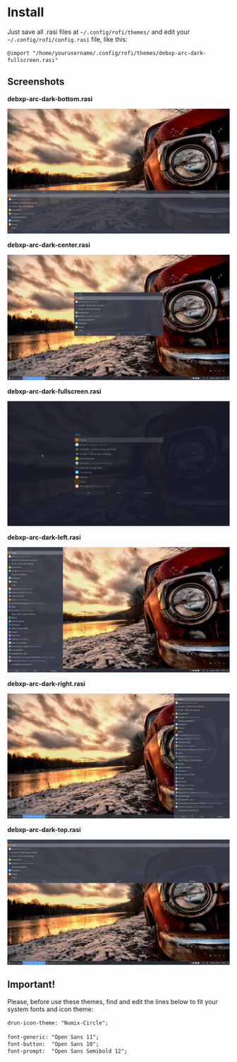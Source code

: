 # Install

Just save all .rasi files at `~/.config/rofi/themes/` and edit your `~/.config/rofi/config.rasi` file, like this:

```
@import "/home/yourusername/.config/rofi/themes/debxp-arc-dark-fullscreen.rasi"
```

## Screenshots

**debxp-arc-dark-bottom.rasi**

![](screenshots/debxp-arc-dark-bottom.png)

**debxp-arc-dark-center.rasi**

![](screenshots/debxp-arc-dark-center.png)

**debxp-arc-dark-fullscreen.rasi**

![](screenshots/debxp-arc-dark-fullscreen.png)

**debxp-arc-dark-left.rasi**

![](screenshots/debxp-arc-dark-left.png)

**debxp-arc-dark-right.rasi**

![](screenshots/debxp-arc-dark-right.png)

**debxp-arc-dark-top.rasi**

![](screenshots/debxp-arc-dark-top.png)

## Important!

Please, before use these themes, find and edit the lines below to fit your system fonts and icon theme:

```
drun-icon-theme: "Numix-Circle";

font-generic: "Open Sans 11";
font-button:  "Open Sans 10";
font-prompt:  "Open Sans Semibold 12";

```
